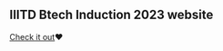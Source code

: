 ## IIITD Btech Induction 2023 website
[Check it out](https://btech-ind-2023-t8rm-j81rmawn7-divyansh-4.vercel.app/)❤️
